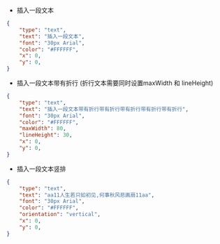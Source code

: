 - 插入一段文本 
```json
{
    "type": "text",
    "text": "插入一段文本",
    "font": "30px Arial",
    "color": "#FFFFFF",
    "x": 0,
    "y": 0,
}
```

- 插入一段文本带有折行 (折行文本需要同时设置maxWidth 和 lineHeight)
```json
{
    "type": "text",
    "text": "插入一段文本带有折行带有折行带有折行带有折行带有折行",
    "font": "30px Arial",
    "color": "#FFFFFF",
    "maxWidth": 80,
    "lineHeight": 30,
    "x": 0,
    "y": 0,
}
```

- 插入一段文本竖排
```json
{
    "type": "text",
    "text": "aa11人生若只如初见,何事秋风悲画扇11aa",
    "font": "30px Arial",
    "color": "#FFFFFF",
    "orientation": "vertical",
    "x": 0,
    "y": 0,
}
```
